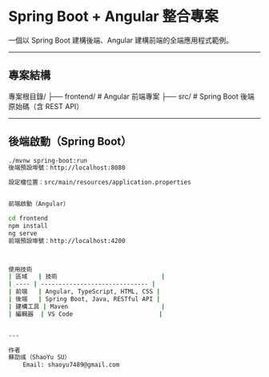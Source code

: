 # Spring Boot + Angular 整合專案

一個以 Spring Boot 建構後端、Angular 建構前端的全端應用程式範例。

---

##  專案結構


專案根目錄/
├── frontend/ # Angular 前端專案
├── src/ # Spring Boot 後端原始碼（含 REST API）

---

##  後端啟動（Spring Boot）

```bash
./mvnw spring-boot:run
後端預設埠號：http://localhost:8080

設定檔位置：src/main/resources/application.properties


前端啟動（Angular）

cd frontend
npm install
ng serve
前端預設埠號：http://localhost:4200



使用技術
| 區域   | 技術                             |
| ---- | ------------------------------ |
| 前端   | Angular, TypeScript, HTML, CSS |
| 後端   | Spring Boot, Java, RESTful API |
| 建構工具 | Maven                          |
| 編輯器  | VS Code                        |


---

作者
蘇劭彧（ShaoYu SU）
    Email: shaoyu7489@gmail.com

